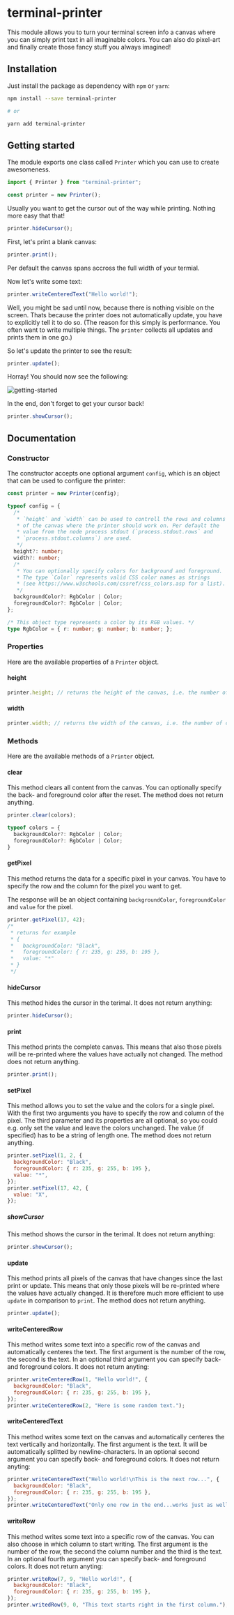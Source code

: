 # terminal-printer

This module allows you to turn your terminal screen info a canvas where
you can simply print text in all imaginable colors. You can also do
pixel-art and finally create those fancy stuff you always imagined!

## Installation

Just install the package as dependency with `npm` or `yarn`:

```sh
npm install --save terminal-printer

# or

yarn add terminal-printer
```

## Getting started

The module exports one class called `Printer` which you can use to create awesomeness.

```js
import { Printer } from "terminal-printer";

const printer = new Printer();
```

Usually you want to get the cursor out of the way while printing. Nothing more easy that that!

```js
printer.hideCursor();
```

First, let's print a blank canvas:

```js
printer.print();
```

Per default the canvas spans accross the full width of your termial.

Now let's write some text:

```js
printer.writeCenteredText("Hello world!");
```

Well, you might be sad until now, because there is nothing visible on the screen. Thats because the printer does not automatically update, you have to explicitly tell it to do so. (The reason for this simply is performance. You often want to write multiple things. The `printer` collects all updates and prints them in one go.)

So let's update the printer to see the result:

```js
printer.update();
```

Horray! You should now see the following:

![getting-started](/demo/getting-started.png)

In the end, don't forget to get your cursor back!

```js
printer.showCursor();
```

## Documentation

### Constructor

The constructor accepts one optional argument `config`, which is an object that can be used to configure the printer:

```ts
const printer = new Printer(config);

typeof config = {
  /*
   * `height` and `width` can be used to controll the rows and columns
   * of the canvas where the printer should work on. Per default the
   * value from the node process stdout (`process.stdout.rows` and
   * `process.stdout.columns`) are used.
   */
  height?: number;
  width?: number;
  /*
   * You can optionally specify colors for background and foreground.
   * The type `Color` represents valid CSS color names as strings
   * (see https://www.w3schools.com/cssref/css_colors.asp for a list).
   */
  backgroundColor?: RgbColor | Color;
  foregroundColor?: RgbColor | Color;
};

/* This object type represents a color by its RGB values. */
type RgbColor = { r: number; g: number; b: number; };
```

### Properties

Here are the available properties of a `Printer` object.

#### height

```js
printer.height; // returns the height of the canvas, i.e. the number of rows
```

#### width

```js
printer.width; // returns the width of the canvas, i.e. the number of columns
```

### Methods

Here are the available methods of a `Printer` object.

#### clear

This method clears all content from the canvas. You can optionally specify the back- and foreground color after the reset. The method does not return anything.

```ts
printer.clear(colors);

typeof colors = {
  backgroundColor?: RgbColor | Color;
  foregroundColor?: RgbColor | Color;
}
```

#### getPixel

This method returns the data for a specific pixel in your canvas. You have to specify the row and the column for the pixel you want to get.

The response will be an object containing `backgroundColor`, `foregroundColor` and `value` for the pixel.

```js
printer.getPixel(17, 42);
/*
 * returns for example
 * {
 *   backgroundColor: "Black",
 *   foregroundColor: { r: 235, g: 255, b: 195 },
 *   value: "*"
 * }
 */
```

#### hideCursor

This method hides the cursor in the terimal. It does not return anything:

```js
printer.hideCursor();
```

#### print

This method prints the complete canvas. This means that also those pixels will be re-printed where the values have actually not changed. The method does not return anything.

```js
printer.print();
```

#### setPixel

This method allows you to set the value and the colors for a single pixel. With the first two arguments you have to specify the row and column of the pixel. The third parameter and its properties are all optional, so you could e.g. only set the value and leave the colors unchanged. The value (if specified) has to be a string of length one. The method does not return anything.

```js
printer.setPixel(1, 2, {
  backgroundColor: "Black",
  foregroundColor: { r: 235, g: 255, b: 195 },
  value: "*",
});
printer.setPixel(17, 42, {
  value: "X",
});
```

##### showCursor

This method shows the cursor in the terimal. It does not return anything:

```js
printer.showCursor();
```

#### update

This method prints all pixels of the canvas that have changes since the last print or update. This means that only those pixels will be re-printed where the values have actually changed. It is therefore much more efficient to use `update` in comparison to `print`. The method does not return anything.

```js
printer.update();
```

#### writeCenteredRow

This method writes some text into a specific row of the canvas and automatically centeres the text. The first argument is the number of the row, the second is the text. In an optional third argument you can specify back- and foreground colors. It does not return anyting:

```js
printer.writeCenteredRow(1, "Hello world!", {
  backgroundColor: "Black",
  foregroundColor: { r: 235, g: 255, b: 195 },
});
printer.writeCenteredRow(2, "Here is some random text.");
```

#### writeCenteredText

This method writes some text on the canvas and automatically centeres the text vertically and horizontally. The first argument is the text. It will be automatically splitted by newline-characters. In an optional second argument you can specify back- and foreground colors. It does not return anyting:

```js
printer.writeCenteredText("Hello world!\nThis is the next row...", {
  backgroundColor: "Black",
  foregroundColor: { r: 235, g: 255, b: 195 },
});
printer.writeCenteredText("Only one row in the end...works just as well!");
```

#### writeRow

This method writes some text into a specific row of the canvas. You can also choose in which column to start writing. The first argument is the number of the row, the second the column number and the third is the text. In an optional fourth argument you can specify back- and foreground colors. It does not return anyting:

```js
printer.writeRow(7, 9, "Hello world!", {
  backgroundColor: "Black",
  foregroundColor: { r: 235, g: 255, b: 195 },
});
printer.writedRow(9, 0, "This text starts right in the first column.");
```

